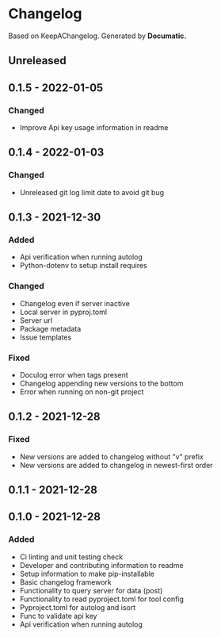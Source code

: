 # Changelog

Based on KeepAChangelog.
Generated by **Documatic.**

## Unreleased

## 0.1.5 - 2022-01-05

### Changed

* Improve Api key usage information in readme

## 0.1.4 - 2022-01-03

### Changed

* Unreleased git log limit date to avoid git bug

## 0.1.3 - 2021-12-30

### Added

* Api verification when running autolog
* Python-dotenv to setup install requires


### Changed

* Changelog even if server inactive
* Local server in pyproj.toml
* Server url
* Package metadata
* Issue templates


### Fixed

* Doculog error when tags present
* Changelog appending new versions to the bottom
* Error when running on non-git project




## 0.1.2 - 2021-12-28

### Fixed

* New versions are added to changelog without "v" prefix
* New versions are added to changelog in newest-first order




## 0.1.1 - 2021-12-28



## 0.1.0 - 2021-12-28

### Added

* Ci linting and unit testing check
* Developer and contributing information to readme
* Setup information to make pip-installable
* Basic changelog framework
* Functionality to query server for data (post)
* Functionality to read pyproject.toml for tool config
* Pyproject.toml for autolog and isort
* Func to validate api key
* Api verification when running autolog


